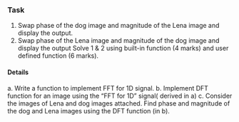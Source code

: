 ### Task 

1. Swap phase of the dog image and magnitude of the Lena image and display the output.
2. Swap phase of the Lena image and magnitude of the dog image and display the output
Solve 1 & 2 using built-in function (4 marks) and user defined function (6 marks).

#### Details 
a. Write a function to implement FFT for 1D signal.
b. Implement DFT function for an image using the “FFT for 1D” signal( derived in a)
c. Consider the images of Lena and dog images attached. Find phase and magnitude of
the dog and Lena images using the DFT function (in b).
